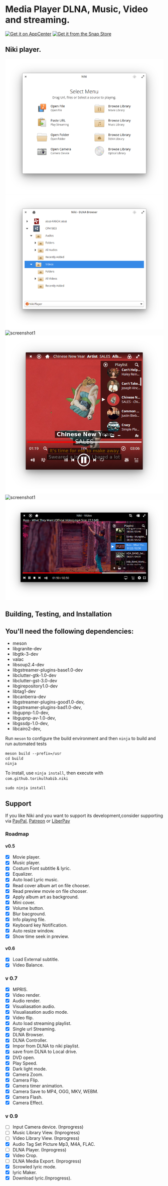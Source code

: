 # Media Player DLNA, Music, Video and streaming.
[![Get it on AppCenter](https://appcenter.elementary.io/badge.svg)](https://appcenter.elementary.io/com.github.torikulhabib.niki) 
[![Get it from the Snap Store](https://snapcraft.io/static/images/badges/en/snap-store-black.svg)](https://snapcraft.io/niki)

## Niki player.

![screenshot](0.png)
![screenshot1](1.png)
![screenshot1](2.png)
![screenshot1](3.png)
![screenshot1](4.png)
![screenshot1](5.png)

## Building, Testing, and Installation
## You'll need the following dependencies:

* meson
* libgranite-dev
* libgtk-3-dev
* valac
* libsoup2.4-dev 
* libgstreamer-plugins-base1.0-dev 
* libclutter-gtk-1.0-dev 
* libclutter-gst-3.0-dev
* libgirepository1.0-dev
* libtag1-dev
* libcanberra-dev
* libgstreamer-plugins-good1.0-dev,
* libgstreamer-plugins-bad1.0-dev,
* libgupnp-1.0-dev,
* libgupnp-av-1.0-dev,
* libgssdp-1.0-dev,
* libcairo2-dev,

Run `meson` to configure the build environment and then `ninja` to build and run automated tests

    meson build --prefix=/usr
    cd build
    ninja

To install, use `ninja install`, then execute with `com.github.torikulhabib.niki`

    sudo ninja install


## Support
If you like Niki and you want to support its development,consider supporting via [PayPal](https://paypal.me/TorikulHabib?locale.x=id_ID), [Patreon](https://www.patreon.com/nikiplayer) or  [LiberPay](https://liberapay.com/Torikul_habib)

### Roadmap
#### v0.5
- [x] Movie player.
- [x] Music player.
- [x] Costum Font subtitle & lyric.
- [x] Equalizer.
- [x] Auto load Lyric music.
- [x] Read cover album art on file chooser.
- [x] Read preview movie on file chooser.
- [x] Apply album art as background.
- [x] Mini cover.
- [x] Volume button.
- [x] Blur bacground.
- [x] Info playing file.
- [x] Keyboard key Notification.
- [x] Auto resize window.
- [x] Show time seek in preview.

#### v0.6
- [x] Load External subtitle.
- [x] Video Balance.

### v 0.7
- [x] MPRIS.
- [x] Video render.
- [x] Audio render.
- [x] Visualiasation audio.
- [x] Visualiasation audio mode.
- [x] Video flip.
- [x] Auto load streaming playlist.
- [x] Single url Streaming.
- [x] DLNA Browser.
- [x] DLNA Controller.
- [x] Impor from DLNA to niki playlist.
- [x] save from DLNA to Local drive.
- [x] DVD open.
- [x] Play Speed.
- [x] Dark light mode.
- [x] Camera Zoom.
- [x] Camera Flip.
- [x] Camera timer animation.
- [x] Camera Save to MP4, OGG, MKV, WEBM.
- [x] Camera Flash.
- [x] Camera Effect.

### v 0.9
- [ ] Input Camera device. (Inprogress)
- [ ] Music Library View. (Inprogress)
- [ ] Video Library View. (Inprogress)
- [x] Audio Tag Set Picture Mp3, M4A, FLAC.
- [ ] DLNA Player. (Inprogress)
- [x] Video Crop.
- [ ] DLNA Media Export. (Inprogress)
- [x] Scrowled lyric mode.
- [x] lyric Maker.
- [x] Download lyric.(Inprogress).

